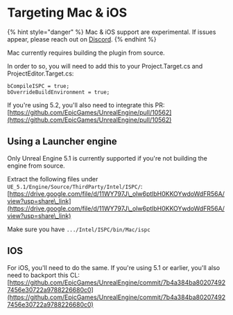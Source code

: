 # Targeting Mac & iOS

{% hint style="danger" %}
Mac & iOS support are experimental. If issues appear, please reach out on [Discord](https://discord.voxelplugin.com).
{% endhint %}

Mac currently requires building the plugin from source.

In order to so, you will need to add this to your Project.Target.cs and ProjectEditor.Target.cs:

```
bCompileISPC = true;
bOverrideBuildEnvironment = true;
```

If you're using 5.2, you'll also need to integrate this PR: [https://github.com/EpicGames/UnrealEngine/pull/10562](https://github.com/EpicGames/UnrealEngine/pull/10562)

## Using a Launcher engine

Only Unreal Engine 5.1 is currently supported if you're not building the engine from source.

Extract the following files under `UE_5.1/Engine/Source/ThirdParty/Intel/ISPC/`: [https://drive.google.com/file/d/11WY797J\_olw6ptlbH0KKOYwdoWdFR56A/view?usp=share\_link](https://drive.google.com/file/d/11WY797J\_olw6ptlbH0KKOYwdoWdFR56A/view?usp=share\_link)

Make sure you have `.../Intel/ISPC/bin/Mac/ispc`

## IOS

For iOS, you'll need to do the same. If you're using 5.1 or earlier, you'll also need to backport this CL: [https://github.com/EpicGames/UnrealEngine/commit/7b4a384ba802074927456e30722a9788226680c0](https://github.com/EpicGames/UnrealEngine/commit/7b4a384ba802074927456e30722a9788226680c0)
